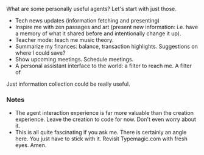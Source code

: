 What are some personally useful agents? Let's start with just those.
- Tech news updates (information fetching and presenting)
- Inspire me with zen passages and art (present new information: i.e. have a memory of what it shared before and intentionally change it up).
- Teacher mode: teach me music theory.
- Summarize my finances: balance, transaction highlights. Suggestions on where I could save?
- Show upcoming meetings. Schedule meetings.
- A personal assistant interface to the world: a filter to reach me. A filter of 

Just information collection could be really useful.
### Notes
- The agent interaction experience is far more valuable than the creation experience. Leave the creation to code for now. Don't even worry about it.
- This is all quite fascinating if you ask me. There is certainly an angle here. You just have to stick with it. Revisit Typemagic.com with fresh eyes. Amen.
